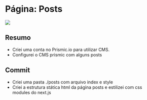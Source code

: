 # Página: Posts

![](https://imgur.com/xBDsuIz.png)

## Resumo
* Criei uma conta no Prismic.io para utilizar CMS.
* Configurei o CMS prismic com alguns posts

## Commit
* Criei uma pasta ./posts com arquivo index e style
* Criei a estrutura stática html da página posts e estilizei com css modules do next.js
